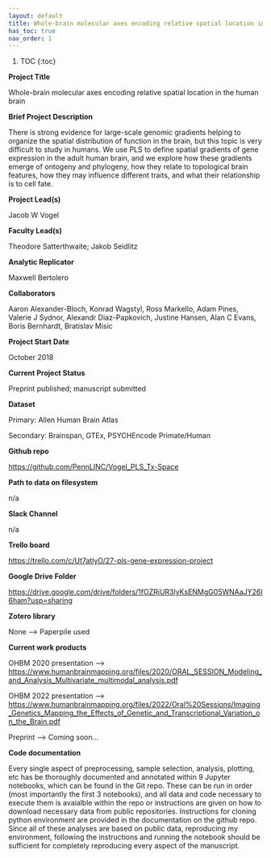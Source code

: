 ```yaml
---
layout: default
title: Whole-brain molecular axes encoding relative spatial location in the human brain
has_toc: true
nav_order: 1
---
```


1. TOC {:toc}

**Project Title**

Whole-brain molecular axes encoding relative spatial location in the human brain


**Brief Project Description**

There is strong evidence for large-scale genomic gradients helping to organize the spatial distribution of function in the brain, but this topic is very difficult to study in humans. We use PLS to define spatial gradients of gene expression in the adult human brain, and we explore how these gradients emerge of ontogeny and phylogeny, how they relate to topological brain features, how they may influence different traits, and what their relationship is to cell fate.


**Project Lead(s)**

Jacob W Vogel

**Faculty Lead(s)**

Theodore Satterthwaite; Jakob Seidlitz


**Analytic Replicator**

Maxwell Bertolero


**Collaborators**

Aaron Alexander-Bloch, Konrad Wagstyl, Ross Markello, Adam Pines, Valerie J Sydnor, Alexandr Diaz-Papkovich, Justine Hansen, Alan C Evans, Boris Bernhardt, Bratislav Misic


**Project Start Date**

October 2018


**Current Project Status**

Preprint published; manuscript submitted


**Dataset**

Primary: Allen Human Brain Atlas

Secondary: Brainspan, GTEx, PSYCHEncode Primate/Human


**Github repo**

https://github.com/PennLINC/Vogel_PLS_Tx-Space


**Path to data on filesystem**

n/a


**Slack Channel**

n/a


**Trello board**

https://trello.com/c/Ut7atlyO/27-pls-gene-expression-project


**Google Drive Folder**

https://drive.google.com/drive/folders/1fOZRjUR3lyKsENMgG05WNAaJY26l6ham?usp=sharing


**Zotero library**

None --> Paperpile used


**Current work products**

OHBM 2020 presentation --> https://www.humanbrainmapping.org/files/2020/ORAL_SESSION_Modeling_and_Analysis_Multivariate_multimodal_analysis.pdf

OHBM 2022 presentation --> https://www.humanbrainmapping.org/files/2022/Oral%20Sessions/Imaging_Genetics_Mapping_the_Effects_of_Genetic_and_Transcriptional_Variation_on_the_Brain.pdf

Preprint --> Coming soon...


**Code documentation**

Every single aspect of preprocessing, sample selection, analysis, plotting, etc has be thoroughly documented and annotated within 9 Jupyter notebooks, which can be found in the Git repo. These can be run in order (most importantly the first 3 notebooks), and all data and code necessary to execute them is avaialble within the repo *or* instructions are given on how to download necessary data from public repositories. Instructions for cloning python environment are provided in the documentation on the github repo. Since all of these analyses are based on public data, reproducing my environment, following the instructions and running the notebook should be sufficient for completely reproducing every aspect of the manuscript.
